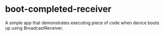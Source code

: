 # boot-completed-receiver

A simple app that demonstrates executing piece of code when device boots up using BroadcastReceiver.

